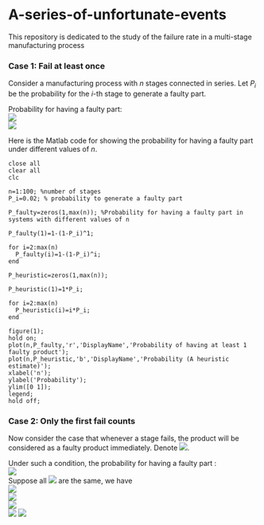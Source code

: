 # A-series-of-unfortunate-events
This repository is dedicated to the study of the failure rate in a multi-stage manufacturing process

### Case 1: Fail at least once

Consider a manufacturing process with *n* stages connected in series. Let *P<sub>i</sub>* be the probability for the *i*-th stage to generate a faulty part. 

Probability for having a faulty part:  
<img src="https://latex.codecogs.com/gif.latex?=~1-{\text{Prob~(~not~having~a~single~faulty~part~in~all~}}n{\text{~stages)}}" />  
<img src="https://latex.codecogs.com/gif.latex?\Rightarrow~1-\Pi_{i=1}^{n}(1-P_i)" />  

Here is the Matlab code for showing the probability for having a faulty part under different values of *n*.

```
close all
clear all
clc

n=1:100; %number of stages
P_i=0.02; % probability to generate a faulty part

P_faulty=zeros(1,max(n)); %Probability for having a faulty part in systems with different values of n

P_faulty(1)=1-(1-P_i)^1;

for i=2:max(n)
  P_faulty(i)=1-(1-P_i)^i;
end

P_heuristic=zeros(1,max(n));

P_heuristic(1)=1*P_i;

for i=2:max(n)
  P_heuristic(i)=i*P_i;
end

figure(1);
hold on;
plot(n,P_faulty,'r','DisplayName','Probability of having at least 1 faulty product');
plot(n,P_heuristic,'b','DisplayName','Probability (A heuristic estimate)');
xlabel('n');
ylabel('Probability');
ylim([0 1]);
legend;
hold off;

```


### Case 2: Only the first fail counts

Now consider the case that whenever a stage fails, the product will be considered as a faulty product immediately. Denote <img src="https://latex.codecogs.com/gif.latex?=\bar{P_i}=1-P_i" />.  

Under such a condition, the probability for having a faulty part :  
<img src="https://latex.codecogs.com/gif.latex?=P_1+\bar{P_1}P_2+\bar{P_1}\bar{P_2}P_3+\cdots" />  
Suppose all <img src="https://latex.codecogs.com/gif.latex?P_i" /> are the same, we have  
<img src="https://latex.codecogs.com/gif.latex?=P_i+\bar{P_i}P_i+\bar{P_i}\bar{P_i}P_i+\cdots+\bar{P_i}^{n-1}P_i" />  
<img src="https://latex.codecogs.com/gif.latex?=P_i(\bar{P_i}+\bar{P_i}^2+\cdots+\bar{P_i}^{n-1})" />  
<img src="https://latex.codecogs.com/gif.latex?=P_i\bar{P_i}(1+\bar{P_i}^1+\cdots+\bar{P_i}^{n-2})" />  
<img src="https://latex.codecogs.com/gif.latex?=P_i\bar{P_i}(\frac{1-\bar{P_i}^{n-1}}{1-\bar{P_i}})" />
<img src="https://latex.codecogs.com/gif.latex?=\bar{P_i}-\bar{P_i}^{n}" />

